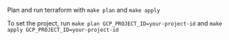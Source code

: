 Plan and run terraform with `make plan` and `make apply`

To set the project, run `make plan GCP_PROJECT_ID=your-project-id` and `make apply GCP_PROJECT_ID=your-project-id`